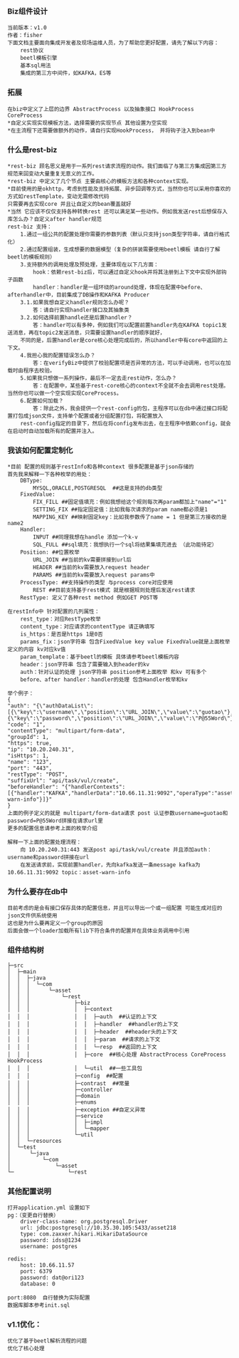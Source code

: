 
### Biz组件设计

    当前版本：v1.0
    作者：fisher
    下面文档主要面向集成开发者及现场运维人员，为了帮助您更好配置，请先了解以下内容：
        rest协议
        beetl模板引擎
        基本sql用法
        集成的第三方中间件，如KAFKA，ES等

### 拓展

    在biz中定义了上层的边界 AbstractProcess 以及抽象接口 HookProcess CoreProcess
    *自定义实现实现模板方法，选择需要的实现节点 其他设置为空实现
    *在主流程下还需要做额外的动作，请自行实现HookProcess， 并将钩子注入到bean中

### 什么是rest-biz
    
    *rest-biz 顾名思义是用于一系列rest请求流程的动作。我们面临了与第三方集成因第三方规范来回变动大量重复无意义的工作。
    *rest-biz 中定义了几个节点 主要由核心的模板方法和各种context实现。
    *目前使用的是okhttp，考虑到性能及支持拓展、异步回调等方式，当然你也可以采用你喜欢的方式如restTemplate，变动无需修改代码
    只需要再去实现core 并且让自定义的bean覆盖就好
    *当然 它应该不仅仅支持各种转换rest 还可以满足某一些动作。例如我发送rest后想保存入库怎么办？自定义after handler规范
    rest-biz 支持：
        1.通过一组公共的配置处理你需要的参数列表（默认只支持json类型字符串，请自行格式化）
        2.通过配置组装，生成想要的数据模型（复杂的拼装需要使用beetl模板 请自行了解beetl的模板规则）
        3.支持额外的调用处理及预处理，主要体现在以下几方面：
            hook：依赖rest-biz后，可以通过自定义hook并将其注册到上下文中实现外部钩子函数
            handler：handler是一组环绕的around处理，体现在配置中before、afterhandler中，目前集成了DB操作和KAFKA Producer
        3.1.如果我想自定义handler规则怎么办呢？
            答：请自行实现handler接口及其抽象类
        3.2.如何选择前置handle还是后置handler？
            答：handler可以有多种，例如我们可以配置前置handler先在KAFKA topic1发送消息，再在topic2发送消息，只需要设置handler的顺序就好，
        不同的是，后置handler是core核心处理完成后的，所以handler中有core中返回的上下文。
        4.我担心我的配置错误怎么办？
            答：在verifyBiz中提供了校验配置项是否异常的方法，可以手动调用，也可以在加载时由程序去校验。
        5.如果我只想做一系列操作，最后不一定去走rest动作，怎么办？
            答：在配置中，某些基于rest-core核心的context不全就不会去调用rest处理。当然你也可以做一个空实现实现CoreProcess。
        6.配置如何加载？
            答：除此之外，我会提供一个rest-config的包，主程序可以在db中通过接口将配置打包成json文件，支持单个配置或者分组配置打包，将配置放入
        rest-config指定的目录下，然后在将config发布出去，在主程序中依赖config，就会在启动时自动加载所有的配置并注入。

### 我该如何配置定制化

    *目前 配置的规则基于restInfo和各种context 很多配置是基于json存储的
    首先我来解释一下各种枚举的用处：
        DBType:
            MYSQL,ORACLE,POSTGRESQL  ##这是支持的db类型
        FixedValue:
            FIX_FILL ##固定值填充：例如我想给这个规则每次再param都加上"name"="1" 
            SETTING_FIX ##指定固定值：比如我每次请求的param name都必须是1
            MAPPING_KEY ##映射固定key：比如我参数传了name = 1 但是第三方接收的是name2 
        Handler:
            INPUT ##同理我想在handle 添加一个k-v
            SQL_FULL ##sql填充：我想执行一个sql将结果集填充进去 （此功能待定）
        Position: ##位置枚举
            URL_JOIN ##当前的kv需要拼接到url后
            HEADER ##当前的kv需要放入request header
            PARAMS ##当前的kv需要放入request params中
        ProcessType: ##支持操作的类型 与process core对应使用
            REST ##目前支持基于rest模式 就是根据规则处理后发送rest请求
        RestType: 定义了各种rest method 例如GET POST等

    在restInfo中 针对配置的几列属性：
        rest_type：对应RestType枚举
        content_type：对应请求的contentType 请正确填写
        is_https：是否是https 1是0否
        params_fix：json字符串 包含FixedValue key value FixedValue就是上面枚举定义的内容 kv对应kv值
        param_template：基于beetl的模板 具体请参考beetl模板内容
        header：json字符串 包含了需要输入到header的kv
        auth：针对认证的处理 json字符串 position参考上面枚举 和kv 可有多个
        before、after handler：handler的处理 包含Handler枚举和kv

    举个例子：
    {
    "auth": "{\"authDataList\":[{\"key\":\"username\",\"position\":\"URL_JOIN\",\"value\":\"guotao\"},{\"key\":\"password\",\"position\":\"URL_JOIN\",\"value\":\"P@55Word\"}]}", 
    "code": "1", 
    "contentType": "multipart/form-data", 
    "groupId": 1, 
    "https": true, 
    "ip": "10.20.240.31", 
    "isHttps": 1, 
    "name": "123", 
    "port": "443", 
    "restType": "POST", 
    "suffixUrl": "api/task/vul/create",
    "beforeHandler": "{"handlerContexts":[{"handler":"KAFKA","handlerData":"10.66.11.31:9092","operaType":"asset-warn-info"}]}"
    }
    上面的例子定义的就是 multipart/form-data请求 post 认证参数username=guotao和password=P@55Word拼接在请求url里
    更多的配置信息请参考上面的枚举介绍

    解释一下上面的配置处理流程：
        向 10.20.240.31:443 发送post api/task/vul/create 并且添加auth：username和password拼接在url
        在发送请求前，实现前置handler，先向kafka发送一条message kafka为10.66.11.31:9092 topic：asset-warn-info

### 为什么要存在db中

    目前考虑的是会有接口保存具体的配置信息，并且可以导出一个或一组配置 可能生成对应的json文件供系统使用
    这也是为什么要再定义一个group的原因
    后面会做一个loader加载所有lib下符合条件的配置并在具体业务调用中引用

### 组件结构树
```
├─src
│  ├─main
│  │  ├─java
│  │  │  └─com
│  │  │      └─asset
│  │  │          └─rest
│  │  │              ├─biz
│  │  │              │  ├─context
│  │  │              │  │  ├─auth  ##认证的上下文
│  │  │              │  │  ├─handler  ##handler的上下文
│  │  │              │  │  ├─header  ##header头的上下文
│  │  │              │  │  ├─param  ##请求的上下文
│  │  │              │  │  └─resp  ##返回的上下文
│  │  │              │  ├─core  ##核心处理 AbstractProcess CoreProcess HookProcess
│  │  │              │  └─util  ##一些工具包
│  │  │              ├─config  ##配置
│  │  │              ├─contrast  ##常量
│  │  │              ├─controller
│  │  │              ├─domain
│  │  │              ├─enums
│  │  │              ├─exception ##自定义异常
│  │  │              ├─service
│  │  │              │  ├─impl
│  │  │              │  └─mapper
│  │  │              └─util
│  │  └─resources
│  └─test
│      └─java
│          └─com
│              └─asset
└─                 └─rest

```
### 其他配置说明
    打开application.yml 设置如下
    pg：（变更自行替换）
        driver-class-name: org.postgresql.Driver
        url: jdbc:postgresql://10.35.30.105:5433/asset218
        type: com.zaxxer.hikari.HikariDataSource
        password: idss@1234
        username: postgres
    
    redis:
        host: 10.66.11.57
        port: 6379
        password: dat@ori123
        database: 0

    port:8080  自行替换为实际配置
    数据库脚本参考init.sql

### v1.1优化：
    优化了基于beetl解析流程的问题
    优化了核心处理